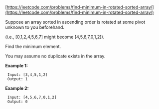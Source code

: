 [https://leetcode.com/problems/find-minimum-in-rotated-sorted-array/](https://leetcode.com/problems/find-minimum-in-rotated-sorted-array/)

Suppose an array sorted in ascending order is rotated at some pivot unknown to you beforehand.

(i.e.,  [0,1,2,4,5,6,7] might become  [4,5,6,7,0,1,2]).

Find the minimum element.

You may assume no duplicate exists in the array.

**Example 1:**
```
 Input: [3,4,5,1,2] 
 Output: 1
```

**Example 2:**
```
 Input: [4,5,6,7,0,1,2]
 Output: 0
```